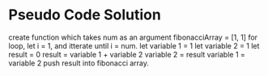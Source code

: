 # Pseudo Code Solution
create function which takes num as an argument
    fibonacciArray = [1, 1]
    for loop, let i = 1, and itterate until i = num.
        let variable 1 = 1
        let variable 2 = 1
        let result = 0
        result = variable 1 + variable 2
        variable 2 = result
        variable 1 = variable 2
        push result into fibonacci array.